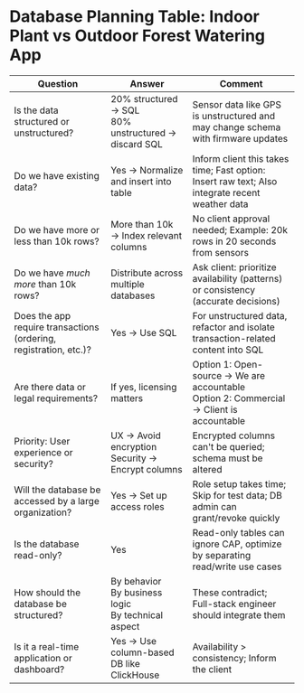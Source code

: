 # Database Planning Table: Indoor Plant vs Outdoor Forest Watering App

| Question                                                                 | Answer                                                                                       | Comment                                                                                                           |
|--------------------------------------------------------------------------|----------------------------------------------------------------------------------------------|-------------------------------------------------------------------------------------------------------------------|
| Is the data structured or unstructured?                                  | 20% structured → SQL<br>80% unstructured → discard SQL                                       | Sensor data like GPS is unstructured and may change schema with firmware updates                                 |
| Do we have existing data?                                                | Yes → Normalize and insert into table                                                        | Inform client this takes time; Fast option: Insert raw text; Also integrate recent weather data                  |
| Do we have more or less than 10k rows?                                   | More than 10k → Index relevant columns                                                       | No client approval needed; Example: 20k rows in 20 seconds from sensors                                           |
| Do we have *much more* than 10k rows?                                    | Distribute across multiple databases                                                         | Ask client: prioritize availability (patterns) or consistency (accurate decisions)                               |
| Does the app require transactions (ordering, registration, etc.)?        | Yes → Use SQL                                                                                 | For unstructured data, refactor and isolate transaction-related content into SQL                                 |
| Are there data or legal requirements?                                    | If yes, licensing matters                                                                    | Option 1: Open-source → We are accountable<br>Option 2: Commercial → Client is accountable                        |
| Priority: User experience or security?                                   | UX → Avoid encryption<br>Security → Encrypt columns                                           | Encrypted columns can't be queried; schema must be altered                                                       |
| Will the database be accessed by a large organization?                   | Yes → Set up access roles                                                                    | Role setup takes time; Skip for test data; DB admin can grant/revoke quickly                                     |
| Is the database read-only?                                               | Yes                                                                                          | Read-only tables can ignore CAP, optimize by separating read/write use cases                                     |
| How should the database be structured?                                   | By behavior<br>By business logic<br>By technical aspect                                       | These contradict; Full-stack engineer should integrate them                                                      |
| Is it a real-time application or dashboard?                              | Yes → Use column-based DB like ClickHouse                                                     | Availability > consistency; Inform the client                                                                    |

